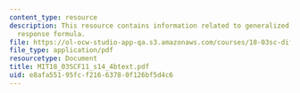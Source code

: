 ```yaml
---
content_type: resource
description: This resource contains information related to generalized exponential
  response formula.
file: https://ol-ocw-studio-app-qa.s3.amazonaws.com/courses/18-03sc-differential-equations-fall-2011/e8afa55195fcf21663780f126bf5d4c6_MIT18_03SCF11_s14_4btext.pdf
file_type: application/pdf
resourcetype: Document
title: MIT18_03SCF11_s14_4btext.pdf
uid: e8afa551-95fc-f216-6378-0f126bf5d4c6
---
```

